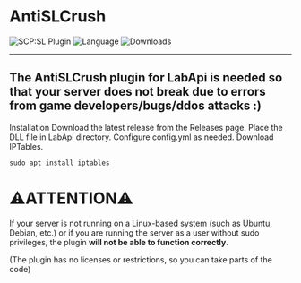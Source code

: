 # AntiSLCrush

![SCP:SL Plugin](https://img.shields.io/badge/SCP--SL%20Plugin-blue?style=for-the-badge)
![Language](https://img.shields.io/badge/Language-C%23-blueviolet?style=for-the-badge)
![Downloads](https://img.shields.io/github/downloads/angelseraphim/AntiSLCrush/total?label=Downloads&color=333333&style=for-the-badge)

---
The AntiSLCrush plugin for LabApi is needed so that your server does not break due to errors from game developers/bugs/ddos attacks :)
---

Installation
Download the latest release from the Releases page.
Place the DLL file in LabApi directory.
Configure config.yml as needed.
Download IPTables.
```
sudo apt install iptables
```

# ⚠️ATTENTION⚠️
If your server is not running on a Linux-based system (such as Ubuntu, Debian, etc.) or if you are running the server as a user without sudo privileges, the plugin **will not be able to function correctly**.

(The plugin has no licenses or restrictions, so you can take parts of the code)
